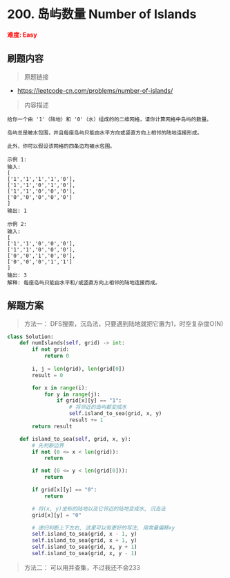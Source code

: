 # 200. 岛屿数量 Number of Islands

**<font color=red>难度: Easy</font>**

## 刷题内容

> 原题链接

* https://leetcode-cn.com/problems/number-of-islands/

> 内容描述

```
给你一个由 '1'（陆地）和 '0'（水）组成的的二维网格，请你计算网格中岛屿的数量。

岛屿总是被水包围，并且每座岛屿只能由水平方向或竖直方向上相邻的陆地连接形成。

此外，你可以假设该网格的四条边均被水包围。

示例 1:
输入:
[
['1','1','1','1','0'],
['1','1','0','1','0'],
['1','1','0','0','0'],
['0','0','0','0','0']
]
输出: 1

示例 2:
输入:
[
['1','1','0','0','0'],
['1','1','0','0','0'],
['0','0','1','0','0'],
['0','0','0','1','1']
]
输出: 3
解释: 每座岛屿只能由水平和/或竖直方向上相邻的陆地连接而成。
```

## 解题方案

> 方法一： DFS搜索，沉岛法，只要遇到陆地就把它置为1，时空复杂度O(N)
>

```python
class Solution:
    def numIslands(self, grid) -> int:
        if not grid:
            return 0
        
        i, j = len(grid), len(grid[0])
        result = 0

        for x in range(i):
            for y in range(j):
                if grid[x][y] == "1":
                    # 将邻近的岛屿都变成水
                    self.island_to_sea(grid, x, y)
                    result += 1
        return result

    def island_to_sea(self, grid, x, y):
        # 先判断边界
        if not (0 <= x < len(grid)):
            return

        if not (0 <= y < len(grid[0])):
            return

        if grid[x][y] == "0":
            return

        # 将(x, y)坐标的陆地以及它邻近的陆地变成水, 沉岛法
        grid[x][y] = "0"

        # 递归判断上下左右, 这里可以有更好的写法, 用常量偏移xy
        self.island_to_sea(grid, x - 1, y)
        self.island_to_sea(grid, x + 1, y)
        self.island_to_sea(grid, x, y + 1)
        self.island_to_sea(grid, x, y - 1)
```



> 方法二： 可以用并查集，不过我还不会233
>
